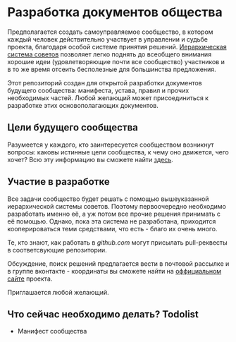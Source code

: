 # Разработка документов общества

Предполагается создать самоуправляемое сообщество, в котором каждый человек действительно участвует в управлении и судьбе проекта, благодаря особой системе принятия решений. [Иерархическая система советов](http://fondoo.ru/media/fav-08.07.15.pdf) позволяет легко поднять до всеобщего внимания хорошие идеи (удовлетворяющие почти все сообщество) участников и в то же время отсеить бесполезные для большинства предложения.

Этот репозиторий создан для открытой разработки документов будущего сообщества: манифеста, устава, правил и прочих необходимых частей. Любой желающий может присоединиться к разработке этих основополагающих документов.

## Цели будущего сообщества
Разумеется у каждого, кто заинтересуется сообществом возникнут вопросы: каковы истинные цели сообщества, к чему оно движется, чего хочет? Всю эту информацию вы сможете найти [здесь](http://fondoo.ru/about#true).

## Участие в разработке
Все задачи сообщество будет решать с помощью вышеуказанной иерархической системы советов. Поэтому первоочередно необходимо разработать именно её, а уж потом все прочие решения принимать с её помощью. Однако, пока эта система не разработана, приходится кооперироваться теми средствами, что есть - благо их очень много.

Те, кто знают, как работать в *github.com* могут присылать pull-реквесты в соответсвующие репозитории. 

Обсуждение, поиск решений предлагается вести в почтовой рассылке и в группе вконтакте - координаты вы сможете найти на [оффициальном сайте](http://fondoo.ru) проекта.

Приглашается любой желающий.

## Что сейчас необходимо делать? Todolist
- Манифест сообщества
